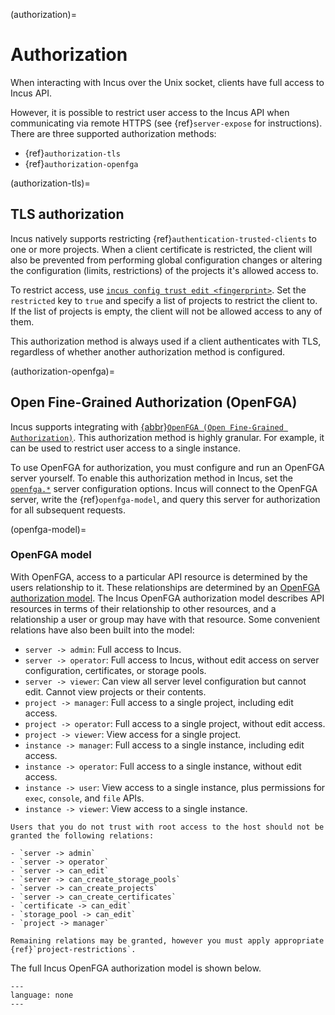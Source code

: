(authorization)=
# Authorization

When interacting with Incus over the Unix socket, clients have full access to Incus API.

However, it is possible to restrict user access to the Incus API when communicating via remote HTTPS (see {ref}`server-expose` for instructions).
There are three supported authorization methods:

- {ref}`authorization-tls`
- {ref}`authorization-openfga`

(authorization-tls)=
## TLS authorization

Incus natively supports restricting {ref}`authentication-trusted-clients` to one or more projects.
When a client certificate is restricted, the client will also be prevented from performing global configuration changes or altering the configuration (limits, restrictions) of the projects it's allowed access to.

To restrict access, use [`incus config trust edit <fingerprint>`](incus_config_trust_edit.md).
Set the `restricted` key to `true` and specify a list of projects to restrict the client to.
If the list of projects is empty, the client will not be allowed access to any of them.

This authorization method is always used if a client authenticates with TLS, regardless of whether another authorization method is configured.

(authorization-openfga)=
## Open Fine-Grained Authorization (OpenFGA)

Incus supports integrating with [{abbr}`OpenFGA (Open Fine-Grained Authorization)`](https://openfga.dev).
This authorization method is highly granular.
For example, it can be used to restrict user access to a single instance.

To use OpenFGA for authorization, you must configure and run an OpenFGA server yourself.
To enable this authorization method in Incus, set the [`openfga.*`](server-options-openfga) server configuration options.
Incus will connect to the OpenFGA server, write the {ref}`openfga-model`, and query this server for authorization for all subsequent requests.

(openfga-model)=
### OpenFGA model

With OpenFGA, access to a particular API resource is determined by the users relationship to it.
These relationships are determined by an [OpenFGA authorization model](https://openfga.dev/docs/concepts#what-is-an-authorization-model).
The Incus OpenFGA authorization model describes API resources in terms of their relationship to other resources, and a relationship a user or group may have with that resource.
Some convenient relations have also been built into the model:

- `server -> admin`: Full access to Incus.
- `server -> operator`: Full access to Incus, without edit access on server configuration, certificates, or storage pools.
- `server -> viewer`: Can view all server level configuration but cannot edit. Cannot view projects or their contents.
- `project -> manager`: Full access to a single project, including edit access.
- `project -> operator`: Full access to a single project, without edit access.
- `project -> viewer`: View access for a single project.
- `instance -> manager`: Full access to a single instance, including edit access.
- `instance -> operator`: Full access to a single  instance, without edit access.
- `instance -> user`: View access to a single instance, plus permissions for `exec`, `console`, and `file` APIs.
- `instance -> viewer`: View access to a single instance.

```{important}
Users that you do not trust with root access to the host should not be granted the following relations:

- `server -> admin`
- `server -> operator`
- `server -> can_edit`
- `server -> can_create_storage_pools`
- `server -> can_create_projects`
- `server -> can_create_certificates`
- `certificate -> can_edit`
- `storage_pool -> can_edit`
- `project -> manager`

Remaining relations may be granted, however you must apply appropriate {ref}`project-restrictions`.
```

The full Incus OpenFGA authorization model is shown below.

```{literalinclude} ../internal/server/auth/driver_openfga_model.openfga
---
language: none
---
```
